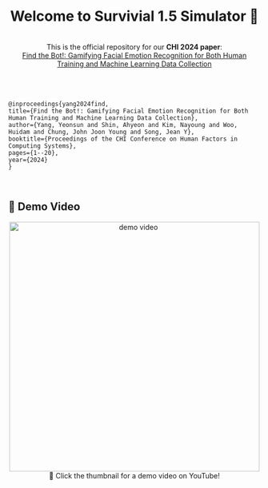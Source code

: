<div align="center">
   <h1>Welcome to Survivial 1.5 Simulator 🤖</h1>
   <br> 
   This is the official repository for our <b>CHI 2024 paper</b>:<br>
    <a href="https://dl.acm.org/doi/10.1145/3613904.3642880">Find the Bot!: Gamifying Facial Emotion Recognition for Both Human Training and Machine Learning Data Collection </a>
</div><br><br><br>

   ```
@inproceedings{yang2024find,
  title={Find the Bot!: Gamifying Facial Emotion Recognition for Both Human Training and Machine Learning Data Collection},
  author={Yang, Yeonsun and Shin, Ahyeon and Kim, Nayoung and Woo, Huidam and Chung, John Joon Young and Song, Jean Y},
  booktitle={Proceedings of the CHI Conference on Human Factors in Computing Systems},
  pages={1--20},
  year={2024}
}
 ```
<br>

<h2>🔗 Demo Video</h2>

<div align="center">
   <a href="https://youtu.be/eEiE7TPPgY4">
    <img src="https://img.youtube.com/vi/eEiE7TPPgY4/0.jpg" alt="demo video" style="width:500px;">
</a>
   <br>
   🔼 Click the thumbnail for a demo video on YouTube!
</div>
<br>
